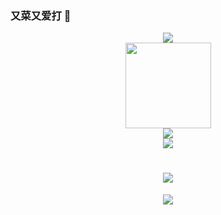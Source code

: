 ### 又菜又爱打 👋

<!--
**TrevorLink/TrevorLink** is a ✨ _special_ ✨ repository because its `README.md` (this file) appears on your GitHub profile.

Here are some ideas to get you started:

- 🔭 I’m currently working on ...
- 🌱 I’m currently learning ...
- 👯 I’m looking to collaborate on ...
- 🤔 I’m looking for help with ...
- 💬 Ask me about ...
- 📫 How to reach me: ...
- 😄 Pronouns: ...
- ⚡ Fun fact: ...
-->
<div align="center"><img src="https://metrics.lecoq.io/TrevorLink?template=classic&base.indepth=false&base.hireable=false&config.timezone=Asia%2FHong_Kong"></div>

<div align="center"> <img height="137px" src="https://github-readme-stats.vercel.app/api?username=TrevorLink&hide_title=true&hide_border=true&show_icons=trueline_height=21&text_color=000&icon_color=000&bg_color=0,ea6161,ffc64d,fffc4d,52fa5a&theme=graywhite" /> </div>

<div align="center"> <img src="https://github-readme-stats.vercel.app/api/top-langs/?username=TrevorLink&hide_title=true&hide_border=true&layout=compact&langs_count=6&text_color=000&icon_color=fff&bg_color=0,52fa5a,4dfcff,c64dff&theme=graywhite" /> </div>

<div align="center"> <img src="https://github-readme-streak-stats.herokuapp.com/?user=TrevorLink" /> </div>

<h1 align="center"> <a href="https://sunguoqi.com/"> <img src="https://readme-typing-svg.herokuapp.com/?lines=小黄鸭Coding中!&center=true&size=27"> </a> </h1>

<div align="center"> <img src="https://activity-graph.herokuapp.com/graph?username=TrevorLink&theme=xcode" /> </div>
